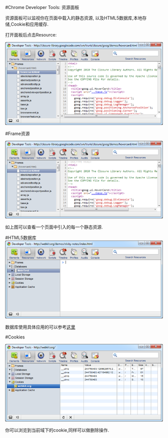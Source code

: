 #Chrome Developer Tools: 资源面板

资源面板可以监视你在页面中载入的静态资源, 以及HTML5数据库,本地存储,Cookie和应用缓存.

打开面板后点击Resource:

![image](../assets/resources_panel.png)

#Frame资源

![image](../assets/resources_click_sidebar.png)

如上图可以查看一个页面中引入的每一个静态资源.


#HTML5数据库
![image](../assets/resources_database.png)

数据库使用具体应用的可以参考[这里](http://webkit.org/demos/sticky-notes/index.html)

#Cookies

![image](../assets/resources_cookie.png)

你可以浏览到当前域下的cookie,同样可以做删除操作.